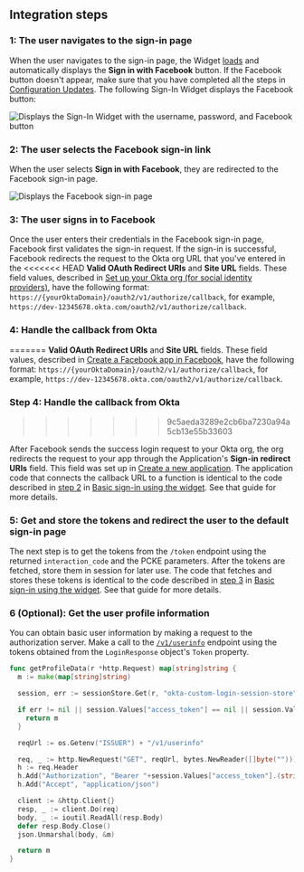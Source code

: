 ## Integration steps

### 1: The user navigates to the sign-in page

When the user navigates to the sign-in page, the Widget
[loads](/docs/guides/oie-embedded-widget-use-cases/go/oie-embedded-widget-use-case-load/)
and automatically displays the **Sign in with Facebook** button. If the Facebook button doesn't appear,
make sure that you have completed all the steps in [Configuration Updates](#configuration-updates).
The following Sign-In Widget displays the Facebook button:

<div class="common-image-format">

![Displays the Sign-In Widget with the username, password, and Facebook button](/img/oie-embedded-sdk/oie-embedded-widget-golang-sample-app-idp-sign-in-page.png)

</div>

### 2: The user selects the Facebook sign-in link

When the user selects **Sign in with Facebook**, they are redirected to
the Facebook sign-in page.

<div class="common-image-format">

![Displays the Facebook sign-in page](/img/oie-embedded-sdk/oie-embedded-widget-golang-sample-app-fb-sign-in-page.png)

</div>

### 3: The user signs in to Facebook

Once the user enters their credentials in the Facebook sign-in page, Facebook first validates the sign-in
request. If the sign-in is successful, Facebook redirects the request to the Okta org URL that you've entered in the
<<<<<<< HEAD
**Valid OAuth Redirect URIs** and **Site URL** fields. These field values, described in [Set up your Okta org (for social identity providers)](/docs/guides/oie-embedded-common-org-setup/go/main/#set-up-your-okta-org-for-social-identity-providers), have the following format: `https://{yourOktaDomain}/oauth2/v1/authorize/callback`, for example, `https://dev-12345678.okta.com/oauth2/v1/authorize/callback`.

### 4: Handle the callback from Okta
=======
**Valid OAuth Redirect URIs** and **Site URL** fields. These field values, described in [Create a Facebook app in Facebook](/docs/guides/oie-embedded-common-org-setup/go/main/#_1-create-a-facebook-app-in-facebook), have the following format: `https://{yourOktaDomain}/oauth2/v1/authorize/callback`, for example, `https://dev-12345678.okta.com/oauth2/v1/authorize/callback`.

### Step 4: Handle the callback from Okta
>>>>>>> 9c5aeda3289e2cb6ba7230a94a5cb13e55b33603

After Facebook sends the success login request to your Okta org, the org redirects the request
to your app through the Application's **Sign-in redirect URIs** field. This field was set up in
[Create a new application](/docs/guides/oie-embedded-common-org-setup/go/main/#create-a-new-application). The application
code that connects the callback URL to a function is identical to the code described in
[step 2](/docs/guides/oie-embedded-widget-use-cases/go/oie-embedded-widget-use-case-basic-sign-in/#step-2-handle-the-callback-from-okta) in
[Basic sign-in using the widget](/docs/guides/oie-embedded-widget-use-cases/go/oie-embedded-widget-use-case-basic-sign-in/).
See that guide for more details.

### 5: Get and store the tokens and redirect the user to the default sign-in page

The next step is to get the tokens from the `/token` endpoint using the
returned `interaction_code` and the PCKE parameters. After the tokens are fetched,
store them in session for later use. The code that fetches and stores these tokens
is identical to the code described in
[step 3](/docs/guides/oie-embedded-widget-use-cases/go/oie-embedded-widget-use-case-basic-sign-in/#step-3-get-tokens-store-them-and-redirect-to-default-sign-in-page) in [Basic sign-in using the widget](/docs/guides/oie-embedded-widget-use-cases/go/oie-embedded-widget-use-case-basic-sign-in/).
See that guide for more details.

### 6 (Optional): Get the user profile information

You can obtain basic user information by making a request to the authorization server.
Make a call to the [`/v1/userinfo`](/docs/reference/api/oidc/#userinfo) endpoint using the tokens
obtained from the `LoginResponse` object's `Token` property.

```go
func getProfileData(r *http.Request) map[string]string {
  m := make(map[string]string)

  session, err := sessionStore.Get(r, "okta-custom-login-session-store")

  if err != nil || session.Values["access_token"] == nil || session.Values["access_token"] == "" {
    return m
  }

  reqUrl := os.Getenv("ISSUER") + "/v1/userinfo"

  req, _ := http.NewRequest("GET", reqUrl, bytes.NewReader([]byte("")))
  h := req.Header
  h.Add("Authorization", "Bearer "+session.Values["access_token"].(string))
  h.Add("Accept", "application/json")

  client := &http.Client{}
  resp, _ := client.Do(req)
  body, _ := ioutil.ReadAll(resp.Body)
  defer resp.Body.Close()
  json.Unmarshal(body, &m)

  return m
}
```
